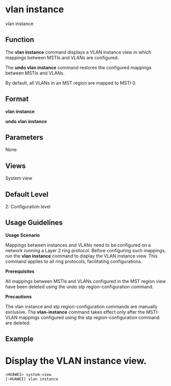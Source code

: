 vlan instance
=============

vlan instance

Function
--------



The **vlan instance** command displays a VLAN instance view in which mappings between MSTIs and VLANs are configured.

The **undo vlan instance** command restores the configured mappings between MSTIs and VLANs.



By default, all VLANs in an MST region are mapped to MSTI 0.


Format
------

**vlan instance**

**undo vlan instance**


Parameters
----------

None

Views
-----

System view


Default Level
-------------

2: Configuration level


Usage Guidelines
----------------

**Usage Scenario**



Mappings between instances and VLANs need to be configured on a network running a Layer 2 ring protocol. Before configuring such mappings, run the **vlan instance** command to display the VLAN instance view. This command applies to all ring protocols, facilitating configurations.



**Prerequisites**



All mappings between MSTIs and VLANs configured in the MST region view have been deleted using the undo stp region-configuration command.



**Precautions**



The vlan instance and stp region-configuration commands are manually exclusive. The **vlan-instance** command takes effect only after the MSTI-VLAN mappings configured using the stp region-configuration command are deleted.




Example
-------

# Display the VLAN instance view.
```
<HUAWEI> system-view
[~HUAWEI] vlan instance

```